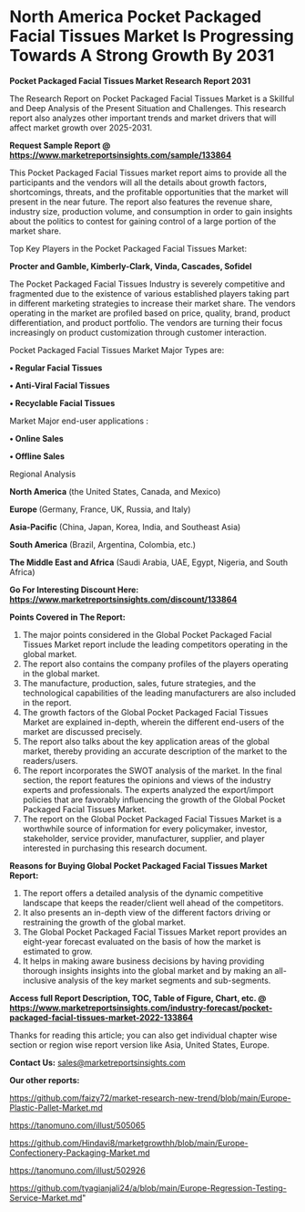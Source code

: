 # North America Pocket Packaged Facial Tissues Market Is Progressing Towards A Strong Growth By 2031

<strong>Pocket Packaged Facial Tissues Market Research Report 2031</strong>

The Research Report on Pocket Packaged Facial Tissues Market is a Skillful and Deep Analysis of the Present Situation and Challenges. This research report also analyzes other important trends and market drivers that will affect market growth over 2025-2031.

<strong>Request Sample Report @ <a href=https://www.marketreportsinsights.com/sample/133864>https://www.marketreportsinsights.com/sample/133864</a></strong>

This Pocket Packaged Facial Tissues market report aims to provide all the participants and the vendors will all the details about growth factors, shortcomings, threats, and the profitable opportunities that the market will present in the near future. The report also features the revenue share, industry size, production volume, and consumption in order to gain insights about the politics to contest for gaining control of a large portion of the market share.

Top Key Players in the Pocket Packaged Facial Tissues Market:

<strong>Procter and Gamble, Kimberly-Clark, Vinda, Cascades, Sofidel</strong>

The Pocket Packaged Facial Tissues Industry is severely competitive and fragmented due to the existence of various established players taking part in different marketing strategies to increase their market share. The vendors operating in the market are profiled based on price, quality, brand, product differentiation, and product portfolio. The vendors are turning their focus increasingly on product customization through customer interaction.

Pocket Packaged Facial Tissues Market Major Types are:

<strong>• Regular Facial Tissues

• Anti-Viral Facial Tissues

• Recyclable Facial Tissues</strong>

Market Major end-user applications :

<strong>• Online Sales

• Offline Sales</strong>

Regional Analysis

</u><strong><b>North America</b></strong> (the United States, Canada, and Mexico)

<strong><b>Europe </b></strong>(Germany, France, UK, Russia, and Italy)

<strong><b>Asia-Pacific</b></strong> (China, Japan, Korea, India, and Southeast Asia)

<strong><b>South America</b></strong> (Brazil, Argentina, Colombia, etc.)

<strong><b>The Middle East and Africa</b></strong> (Saudi Arabia, UAE, Egypt, Nigeria, and South Africa)

<strong>Go For Interesting Discount Here: <a href=https://www.marketreportsinsights.com/discount/133864>https://www.marketreportsinsights.com/discount/133864</a></strong>

<strong>Points Covered in The Report:</strong>
<ol>
  <li>The major points considered in the Global Pocket Packaged Facial Tissues Market report include the leading competitors operating in the global market.</li>
  <li>The report also contains the company profiles of the players operating in the global market.</li>
  <li>The manufacture, production, sales, future strategies, and the technological capabilities of the leading manufacturers are also included in the report.</li>
  <li>The growth factors of the Global Pocket Packaged Facial Tissues Market are explained in-depth, wherein the different end-users of the market are discussed precisely.</li>
  <li>The report also talks about the key application areas of the global market, thereby providing an accurate description of the market to the readers/users.</li>
  <li>The report incorporates the SWOT analysis of the market. In the final section, the report features the opinions and views of the industry experts and professionals. The experts analyzed the export/import policies that are favorably influencing the growth of the Global Pocket Packaged Facial Tissues Market.</li>
  <li>The report on the Global Pocket Packaged Facial Tissues Market is a worthwhile source of information for every policymaker, investor, stakeholder, service provider, manufacturer, supplier, and player interested in purchasing this research document.</li>
</ol>
<strong>Reasons for Buying Global Pocket Packaged Facial Tissues Market Report:</strong>

<ol>
  <li>The report offers a detailed analysis of the dynamic competitive landscape that keeps the reader/client well ahead of the competitors.</li>
  <li>It also presents an in-depth view of the different factors driving or restraining the growth of the global market.</li>
  <li>The Global Pocket Packaged Facial Tissues Market report provides an eight-year forecast evaluated on the basis of how the market is estimated to grow.</li>
  <li>It helps in making aware business decisions by having providing thorough insights insights into the global market and by making an all-inclusive analysis of the key market segments and sub-segments.</li>
</ol>
<strong>Access full Report Description, TOC, Table of Figure, Chart, etc. @ <a href=https://www.marketreportsinsights.com/industry-forecast/pocket-packaged-facial-tissues-market-2022-133864>https://www.marketreportsinsights.com/industry-forecast/pocket-packaged-facial-tissues-market-2022-133864</a></strong>


Thanks for reading this article; you can also get individual chapter wise section or region wise report version like Asia, United States, Europe.

<strong>Contact Us:</strong>
sales@marketreportsinsights.com

<strong>Our other reports:</strong>

<a href=https://github.com/faizy72/market-research-new-trend/blob/main/Europe-Plastic-Pallet-Market.md>https://github.com/faizy72/market-research-new-trend/blob/main/Europe-Plastic-Pallet-Market.md</a>

<a href=https://tanomuno.com/illust/505065>https://tanomuno.com/illust/505065</a>

<a href=https://github.com/Hindavi8/marketgrowthh/blob/main/Europe-Confectionery-Packaging-Market.md>https://github.com/Hindavi8/marketgrowthh/blob/main/Europe-Confectionery-Packaging-Market.md</a>

<a href=https://tanomuno.com/illust/502926>https://tanomuno.com/illust/502926</a>

<a href=https://github.com/tyagianjali24/a/blob/main/Europe-Regression-Testing-Service-Market.md>https://github.com/tyagianjali24/a/blob/main/Europe-Regression-Testing-Service-Market.md</a>"
